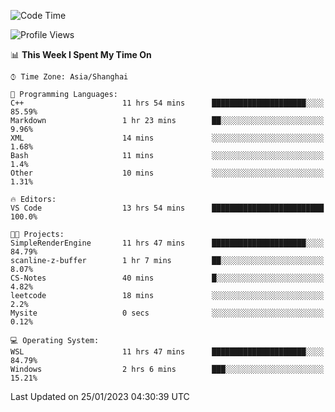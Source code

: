 <!--START_SECTION:waka-->
![Code Time](http://img.shields.io/badge/Code%20Time-610%20hrs%209%20mins-blue)

![Profile Views](http://img.shields.io/badge/Profile%20Views-0-blue)

📊 **This Week I Spent My Time On** 

```text
⌚︎ Time Zone: Asia/Shanghai

💬 Programming Languages: 
C++                      11 hrs 54 mins      █████████████████████░░░░   85.59% 
Markdown                 1 hr 23 mins        ██░░░░░░░░░░░░░░░░░░░░░░░   9.96% 
XML                      14 mins             ░░░░░░░░░░░░░░░░░░░░░░░░░   1.68% 
Bash                     11 mins             ░░░░░░░░░░░░░░░░░░░░░░░░░   1.4% 
Other                    10 mins             ░░░░░░░░░░░░░░░░░░░░░░░░░   1.31%

🔥 Editors: 
VS Code                  13 hrs 54 mins      █████████████████████████   100.0%

🐱‍💻 Projects: 
SimpleRenderEngine       11 hrs 47 mins      █████████████████████░░░░   84.79% 
scanline-z-buffer        1 hr 7 mins         ██░░░░░░░░░░░░░░░░░░░░░░░   8.07% 
CS-Notes                 40 mins             █░░░░░░░░░░░░░░░░░░░░░░░░   4.82% 
leetcode                 18 mins             ░░░░░░░░░░░░░░░░░░░░░░░░░   2.2% 
Mysite                   0 secs              ░░░░░░░░░░░░░░░░░░░░░░░░░   0.12%

💻 Operating System: 
WSL                      11 hrs 47 mins      █████████████████████░░░░   84.79% 
Windows                  2 hrs 6 mins        ███░░░░░░░░░░░░░░░░░░░░░░   15.21%

```


 Last Updated on 25/01/2023 04:30:39 UTC
<!--END_SECTION:waka-->